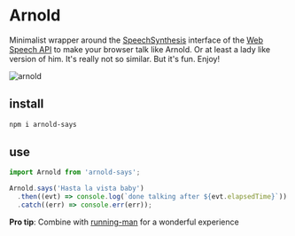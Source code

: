 # Arnold

Minimalist wrapper around the [SpeechSynthesis](https://developer.mozilla.org/en-US/docs/Web/API/SpeechSynthesis) interface of the [Web Speech API](https://developer.mozilla.org/en-US/docs/Web/API/Web_Speech_API) to make your browser talk like Arnold. Or at least a lady like version of him. It's really not so similar. But it's fun. Enjoy!

![arnold](https://media.licdn.com/mpr/mpr/shrinknp_400_400/AAEAAQAAAAAAAAxJAAAAJDhiZTMzYWM4LTU0MTEtNDYyZS1hNmZjLTI2MDJiYzc0ZmEyNQ.jpg)

## install
```bash
npm i arnold-says
```

## use
```js
import Arnold from 'arnold-says';

Arnold.says('Hasta la vista baby')
  .then((evt) => console.log(`done talking after ${evt.elapsedTime}`))
  .catch((err) => console.err(err));
```

**Pro tip**:
Combine with [running-man](https://www.npmjs.com/package/running-man) for a wonderful experience
